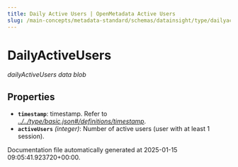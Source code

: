 ```yaml
---
title: Daily Active Users | OpenMetadata Active Users
slug: /main-concepts/metadata-standard/schemas/datainsight/type/dailyactiveusers
---
```


# DailyActiveUsers

*dailyActiveUsers data blob*

## Properties

- **`timestamp`**: timestamp. Refer to *[../../type/basic.json#/definitions/timestamp](#/../type/basic.json#/definitions/timestamp)*.
- **`activeUsers`** *(integer)*: Number of active users (user with at least 1 session).


Documentation file automatically generated at 2025-01-15 09:05:41.923720+00:00.
